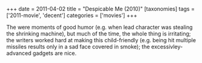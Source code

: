 +++
date = 2011-04-02
title = "Despicable Me (2010)"
[taxonomies]
tags = ['2011-movie', 'decent']
categories = ['movies']
+++

The were moments of good humor (e.g. when lead character was stealing
the shrinking machine), but much of the time, the whole thing is
irritating; the writers worked hard at making this child-friendly (e.g.
being hit multiple missiles results only in a sad face covered in
smoke); the excessivley-advanced gadgets are nice.
